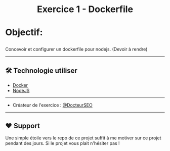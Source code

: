 # <p align="center">Exercice 1 - Dockerfile </p>

# <p align="left">Objectif:</p>
Concevoir et configurer un dockerfile pour nodejs.
(Devoir à rendre)
<hr>


## 🛠️ Technologie utiliser
- [Docker](https://www.docker.com/)
- [NodeJS](https://nodejs.org/)
   

<hr>

- Créateur de l'exercice : [@DocteurSEO](https://github.com/DocteurSEO)
  
<hr>

## ❤️ Support  
Une simple étoile vers le repo de ce projet suffit à me motiver sur ce projet pendant des jours. Si le projet vous plait n'hésiter pas !
